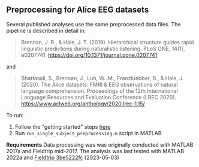 ## Preprocessing for Alice EEG datasets

Several published analyses use the same preprocessed data files. The pipeline is described in detail in: 

> Brennan, J. R., & Hale, J. T. (2019). Hierarchical structure guides rapid linguistic predictions during naturalistic listening. PLoS ONE, 14(1), e0207741. <https://doi.org/10.1371/journal.pone.0207741>

and

> Bhattasali, S., Brennan, J., Luh, W.-M., Franzluebber, B., & Hale, J. (2020). The Alice datasets: FMRI  & EEG observations of natural language comprehension. Proceedings of the 12th International Language Resources and Evaluation Conference (LREC 2020). <https://www.aclweb.org/anthology/2020.lrec-1.15/>

To run:

1. Follow the "getting started" steps [here](../README.md)
2. Run `run_single_subject_preprocessing.m` script in MATLAB

**Requirements** Data processing was was originally conducted with MATLAB 2017a and Fieldtrip mid-2017. The analysis was last tested with MATLAB 2022a and [Fieldtrip 3be5222fc](https://github.com/fieldtrip/fieldtrip/commit/3be5222fc8d8ed28df9b1200fe2ebe22733c0c4b) (2023-05-03)
